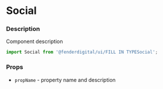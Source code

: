 # Social

### Description
Component description

```js
import Social from '@fenderdigital/ui/FILL IN TYPESocial';
```

### Props
* `propName` - property name and description 
